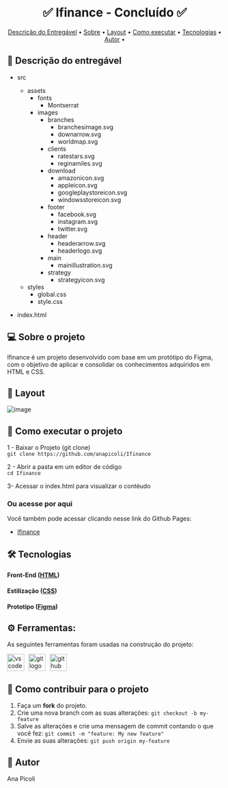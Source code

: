 
<!-- MODELO PROJETO FINALIZADO -->

<h1 align="center"> 
	  ✅ Ifinance - Concluído ✅
</h1>

<!-- ---------------------------------------------------------------------- -->

<!-- MODELO MENU DE NAVEGAÇÃO -->

<p align="center">
 <a href="#-descrição-do-entregável">Descrição do Entregável</a> •
 <a href="#-sobre-o-projeto">Sobre</a> •
 <a href="#-layout">Layout</a> • 
 <a href="#-como-executar-o-projeto">Como executar</a> • 
 <a href="#-tecnologias">Tecnologias</a> • 
 <a href="#-autor">Autor</a> • 
</p>

<!-- ---------------------------------------------------------------------- -->

<!-- MODELO DE DESCRIÇÃO -->

## 📄 Descrição do entregável

<!-- EXEMPLO DE DESCRIÇÃO DE UM PROJETO: -->
- src
  - assets
    - fonts
      - Montserrat
    - images
      - branches
        - branchesimage.svg
        - downarrow.svg
        - worldmap.svg
      - clients
        - ratestars.svg
        - reginamiles.svg
      - download
        - amazonicon.svg
        - appleicon.svg
        - googleplaystoreicon.svg
        - windowsstoreicon.svg
      - footer
        - facebook.svg
        - instagram.svg
        - twitter.svg
      - header
        - headerarrow.svg
        - headerlogo.svg
      - main
        - mainillustration.svg
      - strategy
        - strategyicon.svg 
  - styles
    - global.css
    - style.css

- index.html

<!-- MODELO DESCRIÇÃO SOBRE O PROJETO: -->

## 💻 Sobre o projeto

<!-- EXPLICA O MOTIVO DO PROJETO -->
Ifinance é um projeto desenvolvido com base em um protótipo do Figma, com o objetivo de aplicar e consolidar os conhecimentos adquiridos em HTML e CSS.

<!-- EXEMPLO DE LAYOUT: -->

## 🎨 Layout

<!-- AQUI VOCÊ PASSA O CAMINHO DA IMAGEM -->
![image](https://www.figma.com/design/BJrwbSGxvkNxyJWymUtiKB/lfinance---Dark-html-finance-website--Community-?node-id=1579-21&t=xt0biXPtqkfMrgxr-4)<br>

<!-- ---------------------------------------------------------------------- -->

<!-- MODELO DE COMO EXECUTAR O PROJETO -->
## 🚀 Como executar o projeto
1 - Baixar o Projeto (git clone)  <br>
`git clone https://github.com/anapicoli/Ifinance`

2 - Abrir a pasta em um editor de código <br>
`cd Ifinance`

3- Acessar o index.html para visualizar o contéudo

### Ou acesse por aqui
Você também pode acessar clicando nesse link do Github Pages:

- [Ifinance](https://github.com/anapicoli/Ifinance)

<!-- MODELO DE TECNOLOGIAS -->

## 🛠 Tecnologias

#### **Front-End**  ([HTML](https://html.com/)) 
#### **Estilização** ([CSS](https://css.com/))
#### **Prototipo** ([Figma](https://www.figma.com/))

## ⚙ Ferramentas: 

As seguintes ferramentas foram usadas na construção do projeto:

<div style="display: flex; gap: 10px; align-items: center; flex-wrap: wrap;">
  <img src="https://img.shields.io/badge/Visual Studio Code-007ACC?logo=visualstudiocode&logoColor=white&style=for-the-badge" height="40" alt="vscode logo" />
  <img src="https://img.shields.io/badge/Git-F05032?logo=git&logoColor=white&style=for-the-badge" height="40" alt="git logo" />
  <img src="https://img.shields.io/badge/GitHub-181717?logo=github&logoColor=white&style=for-the-badge" height="40" alt="github logo" />
</div>

<!-- MODELO DE COMO CONTRIBUIR PARA O PROJETO -->

## 💪 Como contribuir para o projeto

1. Faça um **fork** do projeto.
2. Crie uma nova branch com as suas alterações: `git checkout -b my-feature`
3. Salve as alterações e crie uma mensagem de commit contando o que você fez: `git commit -m "feature: My new feature"`
4. Envie as suas alterações: `git push origin my-feature`

<!-- ---------------------------------------------------------------------- -->

<!-- MODELO DE AUTOR-->

## 🦸 Autor

Ana Picoli
 


